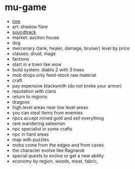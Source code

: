 # mu-game

- [lore](https://en.m.wikipedia.org/wiki/Mu_mythical_lost_continent)
- art: shadow flare
- [soundtrack](https://youtu.be/XKmjAyPj_7U?si=ezkUztcqMB9cdkQU)
- market: auction house
- dog
- mercenary (tank, healer, damage, bruiser) level by price
- classes: druid, mage
- factions
- start in a town like wow
- build system: diablo 2 with 3 trees
- mob drops only feed-stock raw material
- craft
- pay expensive blacksmith (do not broke your armor)
- reputation with clans
- return to regions
- dragons
- high level areas near low level areas
- you can steal items from enemies
- npcs accept mined gold and sell everything
- rare wandering salesman
- npc specialist in some crafts
- npc in hard areas
- map with puzzles
- mobs come from the edges and from caves
- the character evolve like Ragnarok
- special quests to evolve or get a new ability
- economy by region, woods, meat, fabric, 
